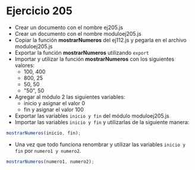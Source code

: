 # Ejercicio 205

- Crear un documento con el nombre ej205.js
- Crear un documento con el nombre moduloej205.js
- Copiar la función **mostrarNumeros** del ej112.js y pegarla en el archivo moduloej205.js
- Exportar la función **mostrarNumeros** utilizando `export`
- Importar y utilizar la función **mostrarNumeros** con los siguientes valores:
  - 100, 400
  - 800, 25
  - 50, 50
  - "50", 50
- Agregar al módulo 2 las siguientes variables:
  - inicio y asignar el valor 0
  - fin y asignar el valor 100
- Exportar las variables `inicio y fin` del módulo moduloej205.js
- Importar las variables `inicio y fin` y utilizarlas de la siguiente manera:

```javascript
mostrarNumeros(inicio, fin);
```

- Una vez que todo funciona renombrar y utilizar las variables `inicio y fin` por `numero1 y numero2`.

```javascript
mostrarNumeros(numero1, numero2);
```
